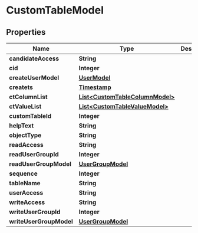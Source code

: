 

# CustomTableModel


## Properties

| Name | Type | Description | Notes |
|------------ | ------------- | ------------- | -------------|
|**candidateAccess** | **String** |  |  [optional] |
|**cid** | **Integer** |  |  [optional] |
|**createUserModel** | [**UserModel**](UserModel.md) |  |  [optional] |
|**createts** | [**Timestamp**](Timestamp.md) |  |  [optional] |
|**ctColumnList** | [**List&lt;CustomTableColumnModel&gt;**](CustomTableColumnModel.md) |  |  [optional] |
|**ctValueList** | [**List&lt;CustomTableValueModel&gt;**](CustomTableValueModel.md) |  |  [optional] |
|**customTableId** | **Integer** |  |  [optional] |
|**helpText** | **String** |  |  [optional] |
|**objectType** | **String** |  |  [optional] |
|**readAccess** | **String** |  |  [optional] |
|**readUserGroupId** | **Integer** |  |  [optional] |
|**readUserGroupModel** | [**UserGroupModel**](UserGroupModel.md) |  |  [optional] |
|**sequence** | **Integer** |  |  [optional] |
|**tableName** | **String** |  |  [optional] |
|**userAccess** | **String** |  |  [optional] |
|**writeAccess** | **String** |  |  [optional] |
|**writeUserGroupId** | **Integer** |  |  [optional] |
|**writeUserGroupModel** | [**UserGroupModel**](UserGroupModel.md) |  |  [optional] |



